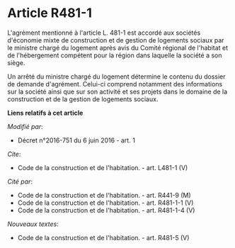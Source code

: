 # Article R481-1

L'agrément mentionné à l'article L. 481-1 est accordé aux sociétés d'économie mixte de construction et de gestion de
logements sociaux par le ministre chargé du logement après avis du Comité régional de l'habitat et de l'hébergement compétent
pour la région dans laquelle la société a son siège. 

Un arrêté du ministre chargé du logement détermine le contenu du dossier de demande d'agrément. Celui-ci comprend notamment
des informations sur la société ainsi que sur son activité et ses projets dans le domaine de la construction et de la gestion
de logements sociaux.

**Liens relatifs à cet article**

_Modifié par_:

  - Décret n°2016-751 du 6 juin 2016 - art. 1

_Cite_:

  - Code de la construction et de l'habitation. - art. L481-1 (V)

_Cité par_:

  - Code de la construction et de l'habitation. - art. R441-9 (M)
  - Code de la construction et de l'habitation. - art. R481-1-1 (V)
  - Code de la construction et de l'habitation. - art. R481-1-4 (V)

_Nouveaux textes_:

  - Code de la construction et de l'habitation. - art. R481-5 (V)
